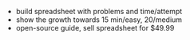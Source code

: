 - build spreadsheet with problems and time/attempt
- show the growth towards 15 min/easy, 20/medium
- open-source guide, sell spreadsheet for $49.99

